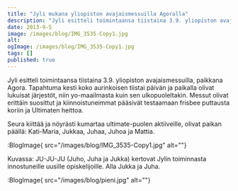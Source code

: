 ```yaml
---
title: "Jyli mukana yliopiston avajaismessuilla Agoralla"
description: "Jyli esitteli toimintaansa tiistaina 3.9. yliopiston avajaismessuilla, paikkana Agora. Tapahtuma kesti koko aurinkoisen tiistai päivän ja paikalla olivat lukuisat järjestöt, niin yo-maailmasta kuin sen ulkopuoleltakin. Messut olivat erittäin suosittut ja kiinnoistuneimmat pääsivät testaamaan frisbee puttausta koriin ja Ultimaten heittoa. Seura kiittää ja nöyrästi kumartaa ultimate-puolen aktiiveille, olivat paikan päällä: Kati-Maria, Jukkaa, Juhaa, Juhoa ja Mattia."
date: 2013-9-5
image: /images/blog/IMG_3535-Copy1.jpg
alt:
ogImage: /images/blog/IMG_3535-Copy1.jpg
tags: []
published: true
---
```

Jyli esitteli toimintaansa tiistaina 3.9. yliopiston avajaismessuilla, paikkana Agora. Tapahtuma kesti koko aurinkoisen tiistai päivän ja paikalla olivat lukuisat järjestöt, niin yo-maailmasta kuin sen ulkopuoleltakin. Messut olivat erittäin suosittut ja kiinnoistuneimmat pääsivät testaamaan frisbee puttausta koriin ja Ultimaten heittoa.

Seura kiittää ja nöyrästi kumartaa ultimate-puolen aktiiveille, olivat paikan päällä: Kati-Maria, Jukkaa, Juhaa, Juhoa ja Mattia.

:BlogImage{ src="/images/blog/IMG_3535-Copy1.jpg" alt=""}

Kuvassa: JU-JU-JU (Juho, Juha ja Jukka) kertovat Jylin toiminnasta innostuneille uusille opiskelijoille. Alla Jukka ja Juha.

:BlogImage{ src="/images/blog/pieni.jpg" alt=""}
